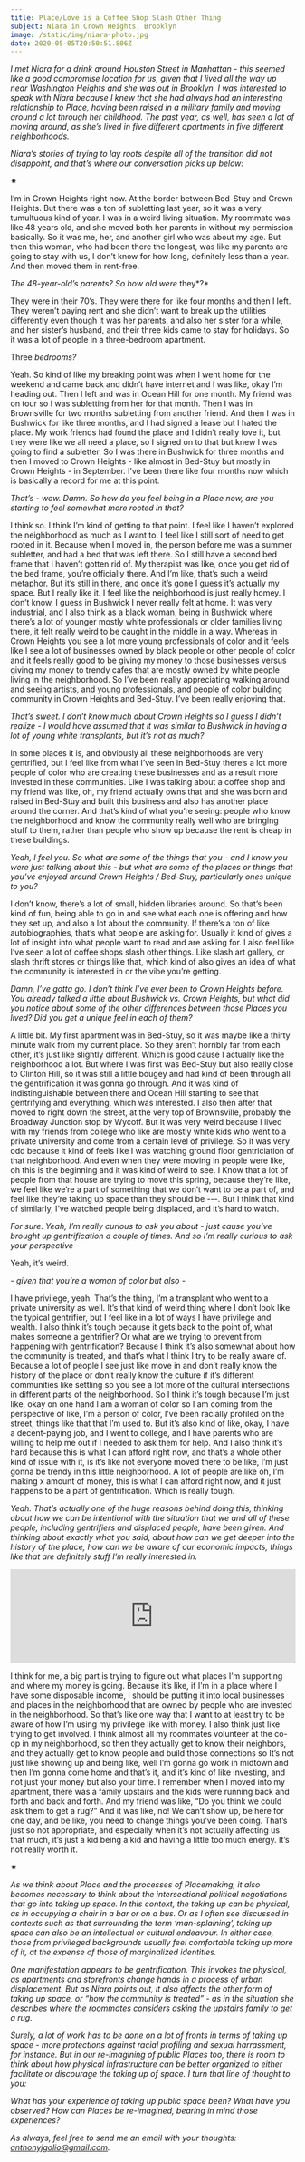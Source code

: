 ```yaml
---
title: Place/Love is a Coffee Shop Slash Other Thing
subject: Niara in Crown Heights, Brooklyn
image: /static/img/niara-photo.jpg
date: 2020-05-05T20:50:51.806Z
---
```

*I met Niara for a drink around Houston Street in Manhattan - this seemed like a good compromise location for us, given that I lived all the way up near Washington Heights and she was out in Brooklyn. I was interested to speak with Niara because I knew that she had always had an interesting relationship to Place, having been raised in a military family and moving around a lot through her childhood. The past year, as well, has seen a lot of moving around, as she’s lived in five different apartments in five different neighborhoods.*

*Niara’s stories of trying to lay roots despite all of the transition did not disappoint, and that’s where our conversation picks up below:*

<div>✷</div>

I’m in Crown Heights right now. At the border between Bed-Stuy and Crown Heights. But there was a ton of subletting last year, so it was a very tumultuous kind of year. I was in a weird living situation. My roommate was like 48 years old, and she moved both her parents in without my permission basically. So it was me, her, and another girl who was about my age. But then this woman, who had been there the longest, was like my parents are going to stay with us, I don’t know for how long, definitely less than a year. And then moved them in rent-free.

*The 48-year-old’s parents? So how old were* they*?*

They were in their 70’s. They were there for like four months and then I left. They weren’t paying rent and she didn’t want to break up the utilities differently even though it was her parents, and also her sister for a while, and her sister’s husband, and their three kids came to stay for holidays. So it was a lot of people in a three-bedroom apartment.

Three *bedrooms?*

Yeah. So kind of like my breaking point was when I went home for the weekend and came back and didn’t have internet and I was like, okay I’m heading out. Then I left and was in Ocean Hill for one month. My friend was on tour so I was subletting from her for that month. Then I was in Brownsville for two months subletting from another friend. And then I was in Bushwick for like three months, and I had signed a lease but I hated the place. My work friends had found the place and I didn’t really love it, but they were like we all need a place, so I signed on to that but knew I was going to find a subletter. So I was there in Bushwick for three months and then I moved to Crown Heights - like almost in Bed-Stuy but mostly in Crown Heights - in September. I’ve been there like four months now which is basically a record for me at this point.

*That’s - wow. Damn. So how do you feel being in a Place now, are you starting to feel somewhat more rooted in that?*

I think so. I think I’m kind of getting to that point. I feel like I haven’t explored the neighborhood as much as I want to. I feel like I still sort of need to get rooted in it. Because when I moved in, the person before me was a summer subletter, and had a bed that was left there. So I still have a second bed frame that I haven’t gotten rid of. My therapist was like, once you get rid of the bed frame, you’re officially there. And I’m like, that’s such a weird metaphor. But it’s still in there, and once it’s gone I guess it’s actually my space. But I really like it. I feel like the neighborhood is just really homey. I don’t know, I guess in Bushwick I never really felt at home. It was very industrial, and I also think as a black woman, being in Bushwick where there’s a lot of younger mostly white professionals or older families living there, it felt really weird to be caught in the middle in a way. Whereas in Crown Heights you see a lot more young professionals of color and it feels like I see a lot of businesses owned by black people or other people of color and it feels really good to be giving my money to those businesses versus giving my money to trendy cafes that are mostly owned by white people living in the neighborhood. So I’ve been really appreciating walking around and seeing artists, and young professionals, and people of color building community in Crown Heights and Bed-Stuy. I’ve been really enjoying that.

*That’s sweet. I don’t know much about Crown Heights so I guess I didn’t realize - I would have assumed that it was similar to Bushwick in having a lot of young white transplants, but it’s not as much?*

In some places it is, and obviously all these neighborhoods are very gentrified, but I feel like from what I’ve seen in Bed-Stuy there’s a lot more people of color who are creating these businesses and as a result more invested in these communities. Like I was talking about a coffee shop and my friend was like, oh, my friend actually owns that and she was born and raised in Bed-Stuy and built this business and also has another place around the corner. And that’s kind of what you’re seeing: people who know the neighborhood and know the community really well who are bringing stuff to them, rather than people who show up because the rent is cheap in these buildings.

*Yeah, I feel you. So what are some of the things that you - and I know you were just talking about this - but what are some of the places or things that you’ve enjoyed around Crown Heights / Bed-Stuy, particularly ones unique to you?*

I don’t know, there’s a lot of small, hidden libraries around. So that’s been kind of fun, being able to go in and see what each one is offering and how they set up, and also a lot about the community. If there’s a ton of like autobiographies, that’s what people are asking for. Usually it kind of gives a lot of insight into what people want to read and are asking for. I also feel like I’ve seen a lot of coffee shops slash other things. Like slash art gallery, or slash thrift stores or things like that, which kind of also gives an idea of what the community is interested in or the vibe you’re getting.

*Damn, I’ve gotta go. I don’t think I’ve ever been to Crown Heights before. You already talked a little about Bushwick vs. Crown Heights, but what did you notice about some of the other differences between those Places you lived? Did you get a unique feel in each of them?*

A little bit. My first apartment was in Bed-Stuy, so it was maybe like a thirty minute walk from my current place. So they aren’t horribly far from each other, it’s just like slightly different. Which is good cause I actually like the neighborhood a lot. But where I was first was Bed-Stuy but also really close to Clinton Hill, so it was still a little bougey and had kind of been through all the gentrification it was gonna go through. And it was kind of indistinguishable between there and Ocean Hill starting to see that gentrifying and everything, which was interested. I also then after that moved to right down the street, at the very top of Brownsville, probably the Broadway Junction stop by Wycoff. But it was very weird because I lived with my friends from college who like are mostly white kids who went to a private university and come from a certain level of privilege. So it was very odd because it kind of feels like I was watching ground floor gentriciation of that neighborhood. And even when they were moving in people were like, oh this is the beginning and it was kind of weird to see. I Know that a lot of people from that house are trying to move this spring, because they’re like, we feel like we’re a part of something that we don’t want to be a part of, and feel like they’re taking up space than they should be ---. But I think that kind of similarly, I’ve watched people being displaced, and it’s hard to watch.

*For sure. Yeah, I’m really curious to ask you about - just cause you’ve brought up gentrification a couple of times. And so I’m really curious to ask your perspective -*

Yeah, it’s weird.

*\- given that you’re a woman of color but also -*

I have privilege, yeah. That’s the thing, I’m a transplant who went to a private university as well. It’s that kind of weird thing where I don’t look like the typical gentrifier, but I feel like in a lot of ways I have privilege and wealth. I also think it’s tough because it gets back to the point of, what makes someone a gentrifier? Or what are we trying to prevent from happening with gentrification? Because I think it’s also somewhat about how the community is treated, and that’s what I think I try to be really aware of. Because a lot of people I see just like move in and don’t really know the history of the place or don’t really know the culture if it’s different communities like settling so you see a lot more of the cultural intersections in different parts of the neighborhood. So I think it’s tough because I’m just like, okay on one hand I am a woman of color so I am coming from the perspective of like, I’m a person of color, I’ve been racially profiled on the street, things like that that I’m used to. But it’s also kind of like, okay, I have a decent-paying job, and I went to college, and I have parents who are willing to help me out if I needed to ask them for help. And I also think it’s hard because this is what I can afford right now, and that’s a whole other kind of issue with it, is it’s like not everyone moved there to be like, I’m just gonna be trendy in this little neighborhood. A lot of people are like oh, I’m making x amount of money, this is what I can afford right now, and it just happens to be a part of gentrification. Which is really tough.

*Yeah. That’s actually one of the huge reasons behind doing this, thinking about how we can be intentional with the situation that we and all of these people, including gentrifiers and displaced people, have been given. And thinking about exactly what you said, about how can we get deeper into the history of the place, how can we be aware of our economic impacts, things like that are definitely stuff I’m really interested in.*

<iframe width="100%" height="166" scrolling="no" frameborder="no" allow="autoplay" src="https://w.soundcloud.com/player/?url=https%3A//api.soundcloud.com/tracks/814354072&color=%23ff5500&auto_play=false&hide_related=false&show_comments=true&show_user=true&show_reposts=false&show_teaser=true"></iframe>

I think for me, a big part is trying to figure out what places I’m supporting and where my money is going. Because it’s like, if I’m in a place where I have some disposable income, I should be putting it into local businesses and places in the neighborhood that are owned by people who are invested in the neighborhood. So that’s like one way that I want to at least try to be aware of how I’m using my privilege like with money. I also think just like trying to get involved. I think almost all my roommates volunteer at the co-op in my neighborhood, so then they actually get to know their neighbors, and they actually get to know people and build those connections so It’s not just like showing up and being like, well I’m gonna go work in midtown and then I’m gonna come home and that’s it, and it’s kind of like investing, and not just your money but also your time. I remember when I moved into my apartment, there was a family upstairs and the kids were running back and forth and back and forth. And my friend was like, “Do you think we could ask them to get a rug?” And it was like, no! We can’t show up, be here for one day, and be like, you need to change things you’ve been doing. That’s just so not appropriate, and especially when it’s not actually affecting us that much, it’s just a kid being a kid and having a little too much energy. It’s not really worth it.

<div>✷</div>

*As we think about Place and the processes of Placemaking, it also becomes necessary to think about the intersectional political negotiations that go into taking up space. In this context, the taking up can be physical, as in occupying a chair in a bar or on a bus. Or as I often see discussed in contexts such as that surrounding the term ‘man-splaining’, taking up space can also be an intellectual or cultural endeavour. In either case, those from privileged backgrounds usually feel comfortable taking up more of it, at the expense of those of marginalized identities.*

*One manifestation appears to be gentrification. This invokes the physical, as apartments and storefronts change hands in a process of urban displacement. But as Niara points out, it also affects the other form of taking up space, or “how the community is treated” - as in the situation she describes where the roommates considers asking the upstairs family to get a rug.*

*Surely, a lot of work has to be done on a lot of fronts in terms of taking up space - more protections against racial profiling and sexual harrassment, for instance. But in our re-imagining of public Places too, there is room to think about how physical infrastructure can be better organized to either facilitate or discourage the taking up of space. I turn that line of thought to you:*

*What has your experience of taking up public space been? What have you observed? How can Places be re-imagined, bearing in mind those experiences?*

*As always, feel free to send me an email with your thoughts: anthonyjgolio@gmail.com.*